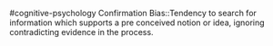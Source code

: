 #cognitive-psychology 
Confirmation Bias::Tendency to search for information which supports a pre conceived notion or idea, ignoring contradicting evidence in the process.
<!--SR:!2024-04-18,9,250-->